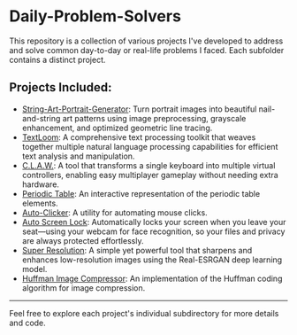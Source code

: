 # Daily-Problem-Solvers
This repository is a collection of various projects I've developed to address and solve common day-to-day or real-life problems I faced. Each subfolder contains a distinct project.

## Projects Included:
* [String-Art-Portrait-Generator](https://github.com/VipranshOjha/String-Art-Portrait-Generator): Turn portrait images into beautiful nail-and-string art patterns using image preprocessing, grayscale enhancement, and optimized geometric line tracing.
* [TextLoom](https://github.com/VipranshOjha/TextLoom): A comprehensive text processing toolkit that weaves together multiple natural language processing capabilities for efficient text analysis and manipulation.
* [C.L.A.W.](https://github.com/VipranshOjha/C.L.A.W.): A tool that transforms a single keyboard into multiple virtual controllers, enabling easy multiplayer gameplay without needing extra hardware.
* [Periodic Table](https://github.com/VipranshOjha/Periodic-Table): An interactive representation of the periodic table elements.
* [Auto-Clicker](https://github.com/VipranshOjha/Daily-Problem-Solvers/tree/main/Auto-Clicker): A utility for automating mouse clicks.
* [Auto Screen Lock](https://github.com/VipranshOjha/Daily-Problem-Solvers/tree/main/Auto-Screen-Lock): Automatically locks your screen when you leave your seat—using your webcam for face recognition, so your files and privacy are always protected effortlessly.
* [Super Resolution](https://github.com/VipranshOjha/Daily-Problem-Solvers/tree/main/Super-Resolution): A simple yet powerful tool that sharpens and enhances low-resolution images using the Real-ESRGAN deep learning model.
* [Huffman Image Compressor](https://github.com/VipranshOjha/Daily-Problem-Solvers/tree/main/Huffman-Image-Compressor): An implementation of the Huffman coding algorithm for image compression.

---
Feel free to explore each project's individual subdirectory for more details and code.

